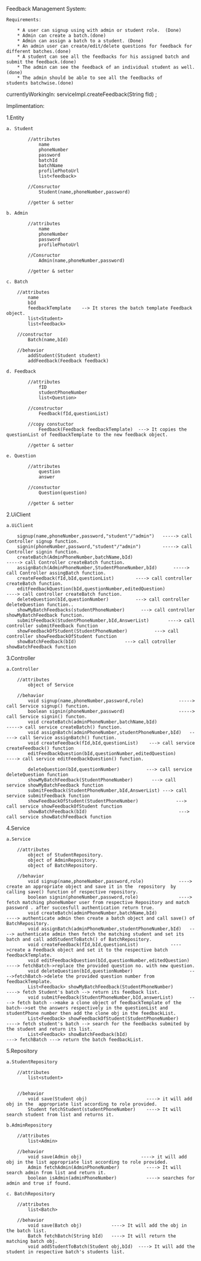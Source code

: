 Feedback Management System:

    Requirements:

        * A user can signup using with admin or student role.  (Done)
        * Admin can create a batch.(done)
        * Admin can assign a batch to a student. (Done)
        * An admin user can create/edit/delete questions for feedback for different batches.(done)
        * A student can see all the feedbacks for his assigned batch and submit the feedback.(done)
        * The admin can see the feedback of an individual student as well.(done)
        * The admin should be able to see all the feedbacks of students batchwise.(done)

currentlyWorkingIn: serviceImpl.createFeedback(String fId) ;

Implimentation:

1.Entity

    a. Student

            //attributes
                name
                phoneNumber
                password
                batchId
                batchName
                profilePhotoUrl
                list<feedback>

            //Consructor
                Student(name,phoneNumber,password)

            //getter & setter

    b. Admin

            //attributes
                name
                phoneNumber
                password
                profilePhotoUrl

            //Consructor
                Admin(name,phoneNumber,password)

            //getter & setter
    
    c. Batch

        //attributes
            name
            bId
            feedbackTemplate    --> It stores the batch template Feedback object.
            list<Student>
            list<feedback>

        //constructor
            Batch(name,bId)

        //behavior
            addStudent(Student student)
            addFeedback(Feedback feedback)

    d. Feedback

            //attributes
                fID
                studentPhoneNumber
                list<Question>
            
            //constructor
                Feedback(fId,questionList)
            
            //copy constuctor
                Feedback(Feedback feedbackTemplate)  ---> It copies the questionList of feedbackTemplate to the new feedback object.

            //getter & setter

    e. Question

            //attributes
                question
                answer

            //constuctor
                Question(question)

            //getter & setter
                
2.UiClient

    a.UiClient

        signup(name,phoneNumber,password,"student"/"admin")   -----> call Controller signup function.
        signin(phoneNumber,password,"student"/"admin")        -----> call Controller signin function.
        createBatch(AdminPhoneNumber,batchName,bId)                         -----> call Controller createBatch function.
        assignBatch(AdminPhoneNumber,StudentPhoneNumber,bId)      -----> call Controller assingBatch function.
        createFeedback(fId,bId,questionList)        ----> call controller createBatch function.
        editFeedbackQuestion(bId,questionNumber,editedQuestion)                   ----> call controller createBatch function.
        deleteQuestion(bId,questionNumber)          ---> call controller deleteQuestion function..
        showMyBatchFeedbacks(studentPhoneNumber)      ---> call controller showMyBatchFeedback function.
        submitFeedback(StudentPhoneNumber,bId,AnswerList)       ----> call controller submitFeedback function
        showFeedbackOfStudent(StudentPhoneNumber)          ---> call controller showFeedbackOfStudent function
        showBatchFeedback(bId)                  ---> call cotroller showBatchFeedback function


3.Controller

    a.Controller

        //attributes
            object of Service
            
        //behavior
            void signup(name,phoneNumber,password,role)             -----> call Service signup() function.
            boolean signin(phoneNumber,password)                    -----> call Service signin() functon.
            void createBatch(adminPhoneNumber,batchName,bId)                      -----> call service createBatch() function.
            void assignBatch(adminPhoneNumber,studentPhoneNumber,bId)   -----> call Service assignBatch() function.
            void createFeedback(fId,bId,questionList)    ---> call service createFeedback() function
            editFeedbackQuestion(bId,questionNumber,editedQuestion)                   ----> call service editFeedbackQuestion() function.
        
            deleteQuestion(bId,questionNumber)          ---> call service deleteQuestion function
            showMyBatchFeedback(StudentPhoneNumber)       ---> call service showMyBatchFeedback function
            submitFeedback(StudentPhoneNumber,bId,AnswerList) ---> call service submitFeedback function
            showFeedbackOfStudent(StudentPhoneNumber)              ---> call service showFeedbackOfStudent function
            showBatchFeedback(bId)                                  ---> call service showBatchFeedback function

4.Service

    a.Service

        //attributes
            object of StudentRepository.
            object of AdminRepository.
            object of BatchRepository.

        //behavior
            void signup(name,phoneNumber,password,role)             ----> create an appropriate object and save it in the  repository  by calling save() function of respective repository.
            boolean signin(phoneNumber,password,role)               ----> fetch matching phoneNumber user from respective Repository and match password . after succesfull authentication return true.
            void createBatch(adminPhoneNumber,batchName,bId)                      ----> authenticate admin then create a batch object and call save() of BatchRepository.
            void assignBatch(adminPhoneNumber,studentPhoneNumber,bId)   ----> authenticate admin then fetch the matching student and set its batch and call addStudentToBatch() of BatchRepository.
            void createFeedback(fId,bId,questionList)            ---->create a Feedback object and set it to the respective batch feedbackTemplate.
            void editFeedbackQuestion(bId,questionNumber,editedQuestion)          ----> fetchBatch->replace the provided question no. with new question.
            void deleteQuestion(bId,questionNumber)                     ---->fetchBatch->delete the provided question number from feedbackTemplate.
            List<Feedback> showMyBatchFeedback(StudentPhoneNumber)        ----> fetch Student's batch --> return its feedback list.
            void submitFeedback(StudentPhoneNumber,bId,answerList)      ----> fetch batch -->make a clone object of feedbackTemplate of the batch-->set the answers respectively in the questionList and studentPhone number then add the clone obj in the feedbackList.
            List<Feedback> showFeedbackOfStudent(StudentPhoneNumber)           ----> fetch student's batch --> search for the feedbacks submited by the student and return its list.
            List<Feedback> showBatchFeedback(bId)                              ---> fetchBatch ---> return the batch feedbackList.


5.Repository

    a.StudentRepository

        //attributes
            list<student>
            

        //behavior
            void save(Student obj)                      ----> it will add obj in the  appropriate list according to role provided.
            Student fetchStudent(studentPhoneNumber)    ----> It will search student from list and returns it.
    
    b.AdminRepository

        //attributes
            list<Admin>

        //behavior
            void save(Admin obj)                      ----> it will add obj in the list appropriate list according to role provided.
            Admin fetchAdmin(AdminPhoneNumber)          ----> It will search admin from list and return it.
            boolean isAdmin(adminPhoneNumber)           ----> searches for admin and true if found.

    c. BatchRepository

        //attributes
            list<Batch>

        //behavior 
            void save(Batch obj)           ----> It will add the obj in the batch list.
            Batch fetchBatch(String bId)   ----> It will return the matching batch obj.
            void addStudentToBatch(Student obj,bId)  ----> It will add the student in respective batch's students list.

    
    
    
